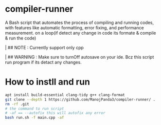 # compiler-runner
A Bash script that automates the process of compiling and running codes, with features like automatic formatting, error fixing, and performance measurement. on a loop(if detect any change in code its formate &amp; compile &amp; run the code)

| ## NOTE : Currently support only cpp 

| ## WARNING : Make sure to turnOff autosave on your ide. Bcz this script run program if its detact any changes.

# How to instll and run
```bash
apt install build-essential clang-tidy g++ clang-format
git clone --depth 1 https://github.com/ManojPanda3/compiler-runner/ .
rm -rf .git
# the command to run script
# -af == --autofix this will autofix any error  
bash run.sh -f main.cpp -af 
```
